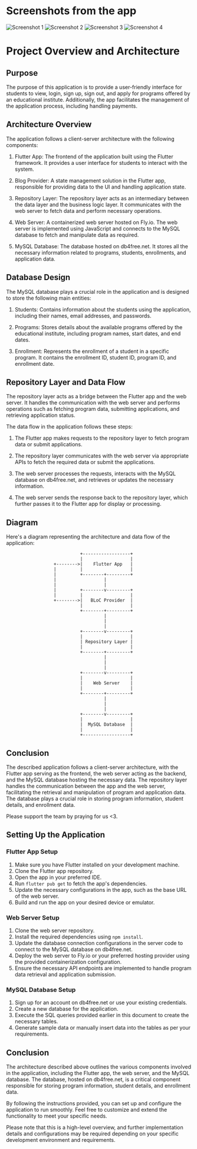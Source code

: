 # Screenshots from the app

<img src="https://user-images.githubusercontent.com/65831561/236697232-8fe2c985-6170-4e69-9e77-5ac402860726.jpg" alt="Screenshot 1" style="max-width: 400px;">
<img src="https://user-images.githubusercontent.com/65831561/236697388-36a04285-973c-4a4b-933a-336f5a012c1b.jpg" alt="Screenshot 2" style="max-width: 400px;">
<img src="https://user-images.githubusercontent.com/65831561/236697440-47bcc2cc-0029-412c-8b81-159b5e2eca42.jpg" alt="Screenshot 3" style="max-width: 400px;">
<img src="https://user-images.githubusercontent.com/65831561/236697444-69d854c7-2ca7-450c-89cc-9c2a5588d082.jpg" alt="Screenshot 4" style="max-width: 400px;">

# Project Overview and Architecture

## Purpose
The purpose of this application is to provide a user-friendly interface for students to view, login, sign up, sign out, and apply for programs offered by an educational institute. Additionally, the app facilitates the management of the application process, including handling payments.

## Architecture Overview
The application follows a client-server architecture with the following components:

1. Flutter App: The frontend of the application built using the Flutter framework. It provides a user interface for students to interact with the system.

2. Blog Provider: A state management solution in the Flutter app, responsible for providing data to the UI and handling application state.

3. Repository Layer: The repository layer acts as an intermediary between the data layer and the business logic layer. It communicates with the web server to fetch data and perform necessary operations.

4. Web Server: A containerized web server hosted on Fly.io. The web server is implemented using JavaScript and connects to the MySQL database to fetch and manipulate data as required.

5. MySQL Database: The database hosted on db4free.net. It stores all the necessary information related to programs, students, enrollments, and application data.

## Database Design
The MySQL database plays a crucial role in the application and is designed to store the following main entities:

1. Students: Contains information about the students using the application, including their names, email addresses, and passwords.

2. Programs: Stores details about the available programs offered by the educational institute, including program names, start dates, and end dates.

3. Enrollment: Represents the enrollment of a student in a specific program. It contains the enrollment ID, student ID, program ID, and enrollment date.

## Repository Layer and Data Flow
The repository layer acts as a bridge between the Flutter app and the web server. It handles the communication with the web server and performs operations such as fetching program data, submitting applications, and retrieving application status.

The data flow in the application follows these steps:

1. The Flutter app makes requests to the repository layer to fetch program data or submit applications.

2. The repository layer communicates with the web server via appropriate APIs to fetch the required data or submit the applications.

3. The web server processes the requests, interacts with the MySQL database on db4free.net, and retrieves or updates the necessary information.

4. The web server sends the response back to the repository layer, which further passes it to the Flutter app for display or processing.

## Diagram
Here's a diagram representing the architecture and data flow of the application:


                                +------------------+
                                |                  |
                      +-------->|    Flutter App   |
                      |         |                  |
                      |         +--------+---------+
                      |                  |
                      |                  |
                      |         +--------v---------+
                      |         |                  |
                      +-------->|   BLoC Provider  |
                                |                  |
                                +--------+---------+
                                         |
                                         |
                                         |
                                +--------v---------+
                                |                  |
                                | Repository Layer |
                                |                  |
                                +--------+---------+
                                         |
                                         |
                                         |
                                +--------v---------+
                                |                  |
                                |    Web Server    |
                                |                  |
                                +--------+---------+
                                         |
                                         |
                                         |
                                +--------v---------+
                                |                  |
                                |  MySQL Database  |
                                |                  |
                                +------------------+


## Conclusion
The described application follows a client-server architecture, with the Flutter app serving as the frontend, the web server acting as the backend, and the MySQL database hosting the necessary data. The repository layer handles the communication between the app and the web server, facilitating the retrieval and manipulation of program and application data. The database plays a crucial role in storing program information, student details, and enrollment data.

Please support the team by praying for us <3. 


## Setting Up the Application

### Flutter App Setup
1. Make sure you have Flutter installed on your development machine.
2. Clone the Flutter app repository.
3. Open the app in your preferred IDE.
4. Run `flutter pub get` to fetch the app's dependencies.
5. Update the necessary configurations in the app, such as the base URL of the web server.
6. Build and run the app on your desired device or emulator.

### Web Server Setup
1. Clone the web server repository.
2. Install the required dependencies using `npm install`.
3. Update the database connection configurations in the server code to connect to the MySQL database on db4free.net.
4. Deploy the web server to Fly.io or your preferred hosting provider using the provided containerization configuration.
5. Ensure the necessary API endpoints are implemented to handle program data retrieval and application submission.

### MySQL Database Setup
1. Sign up for an account on db4free.net or use your existing credentials.
2. Create a new database for the application.
3. Execute the SQL queries provided earlier in this document to create the necessary tables.
4. Generate sample data or manually insert data into the tables as per your requirements.

## Conclusion

The architecture described above outlines the various components involved in the application, including the Flutter app, the web server, and the MySQL database. The database, hosted on db4free.net, is a critical component responsible for storing program information, student details, and enrollment data.

By following the instructions provided, you can set up and configure the application to run smoothly. Feel free to customize and extend the functionality to meet your specific needs.

Please note that this is a high-level overview, and further implementation details and configurations may be required depending on your specific development environment and requirements.
